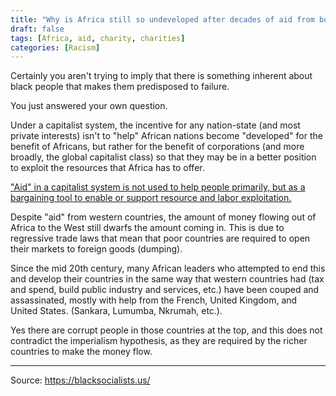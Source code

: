 ```yaml
---
title: "Why is Africa still so undeveloped after decades of aid from both governments and private charities? What's the matter with them?"
draft: false
tags: [Africa, aid, charity, charities]
categories: [Racism]
---
```


Certainly you aren't trying to imply that there is something inherent about black people that makes them predisposed to failure.  
  
You just answered your own question.  
  
Under a capitalist system, the incentive for any nation-state (and most private interests) isn't to "help" African nations become "developed" for the benefit of Africans, but rather for the benefit of corporations (and more broadly, the global capitalist class) so that they may be in a better position to exploit the resources that Africa has to offer.  
  
["Aid" in a capitalist system is not used to help people primarily, but as a bargaining tool to enable or support resource and labor exploitation.](https://www.theguardian.com/global-development-professionals-network/2017/jan/14/aid-in-reverse-how-poor-countries-develop-rich-countries)  
  
Despite "aid" from western countries, the amount of money flowing out of Africa to the West still dwarfs the amount coming in. This is due to regressive trade laws that mean that poor countries are required to open their markets to foreign goods (dumping).  
  
Since the mid 20th century, many African leaders who attempted to end this and develop their countries in the same way that western countries had (tax and spend, build public industry and services, etc.) have been couped and assassinated, mostly with help from the French, United Kingdom, and United States. (Sankara, Lumumba, Nkrumah, etc.).  
  
Yes there are corrupt people in those countries at the top, and this does not contradict the imperialism hypothesis, as they are required by the richer countries to make the money flow.

----
Source: https://blacksocialists.us/

